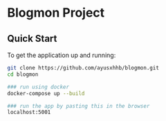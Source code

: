 # Blogmon Project

## Quick Start

To get the application up and running:

```bash
git clone https://github.com/ayusxhhb/blogmon.git
cd blogmon

### run using docker
docker-compose up --build

### run the app by pasting this in the browser 
localhost:5001
```
